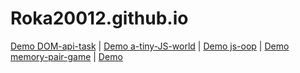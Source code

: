 # Roka20012.github.io

[Demo DOM-api-task](https://roka20012.github.io/dom_practical_task/) 
|
[Demo a-tiny-JS-world](https://roka20012.github.io/a-tiny-JS-world/)
|
[Demo js-oop](https://roka20012.github.io/js-oop/)
|
[Demo memory-pair-game](https://roka20012.github.io/memory-pair-game/)
|
[Demo](https://roka20012.github.io/pop-up-menu/)
